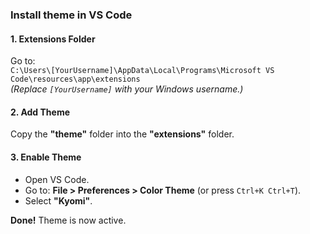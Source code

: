 ### **Install theme in VS Code**

#### **1. Extensions Folder**

Go to:  
`C:\Users\[YourUsername]\AppData\Local\Programs\Microsoft VS Code\resources\app\extensions`  
_(Replace `[YourUsername]` with your Windows username.)_

#### **2. Add Theme**

Copy the **"theme"** folder into the **"extensions"** folder.

#### **3. Enable Theme**

-   Open VS Code.
-   Go to: **File > Preferences > Color Theme** (or press `Ctrl+K Ctrl+T`).
-   Select **"Kyomi"**.

**Done!** Theme is now active.

